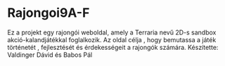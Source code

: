 # Rajongoi9A-F
Ez a projekt egy rajongói weboldal, amely a Terraria nevű 2D-s sandbox akció-kalandjátékkal foglalkozik.
Az oldal célja , hogy bemutassa a játék történetét , fejlesztését és érdekességeit a rajongók számára.
Készítette: Valdinger Dávid és Babos Pál